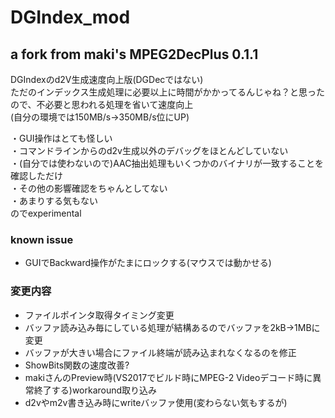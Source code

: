 ﻿# DGIndex_mod
## a fork from maki's MPEG2DecPlus 0.1.1
DGIndexのd2V生成速度向上版(DGDecではない)  
ただのインデックス生成処理に必要以上に時間がかかってるんじゃね？と思ったので、不必要と思われる処理を省いて速度向上  
(自分の環境では150MB/s→350MB/s位にUP)  

・GUI操作はとても怪しい  
・コマンドラインからのd2v生成以外のデバッグをほとんどしていない  
・(自分では使わないので)AAC抽出処理もいくつかのバイナリが一致することを確認しただけ  
・その他の影響確認をちゃんとしてない  
・あまりする気もない  
のでexperimental

### known issue
- GUIでBackward操作がたまにロックする(マウスでは動かせる)

### 変更内容
- ファイルポインタ取得タイミング変更
- バッファ読み込み毎にしている処理が結構あるのでバッファを2kB→1MBに変更
- バッファが大きい場合にファイル終端が読み込まれなくなるのを修正
- ShowBits関数の速度改善?
- makiさんのPreview時(VS2017でビルド時にMPEG-2 Videoデコード時に異常終了する)workaround取り込み
- d2vやm2v書き込み時にwriteバッファ使用(変わらない気もするが)
